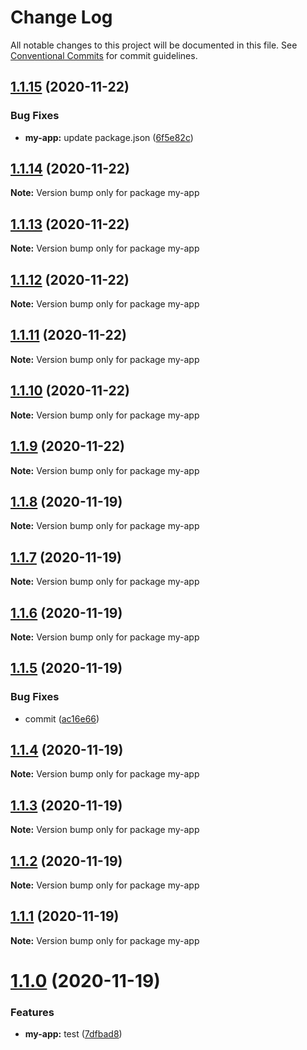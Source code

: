 # Change Log

All notable changes to this project will be documented in this file.
See [Conventional Commits](https://conventionalcommits.org) for commit guidelines.

## [1.1.15](https://github.com/thibault-jacquet/yarn-monorepo/compare/my-app@1.1.14...my-app@1.1.15) (2020-11-22)


### Bug Fixes

* **my-app:** update package.json ([6f5e82c](https://github.com/thibault-jacquet/yarn-monorepo/commit/6f5e82ca3f9e4c38faaf029b3070cf6016d077d6))





## [1.1.14](https://github.com/thibault-jacquet/yarn-monorepo/compare/my-app@1.1.13...my-app@1.1.14) (2020-11-22)

**Note:** Version bump only for package my-app





## [1.1.13](https://github.com/thibault-jacquet/yarn-monorepo/compare/my-app@1.1.12...my-app@1.1.13) (2020-11-22)

**Note:** Version bump only for package my-app





## [1.1.12](https://github.com/thibault-jacquet/yarn-monorepo/compare/my-app@1.1.11...my-app@1.1.12) (2020-11-22)

**Note:** Version bump only for package my-app





## [1.1.11](https://github.com/thibault-jacquet/yarn-monorepo/compare/my-app@1.1.10...my-app@1.1.11) (2020-11-22)

**Note:** Version bump only for package my-app





## [1.1.10](https://github.com/thibault-jacquet/yarn-monorepo/compare/my-app@1.1.8...my-app@1.1.10) (2020-11-22)

**Note:** Version bump only for package my-app





## [1.1.9](https://github.com/thibault-jacquet/yarn-monorepo/compare/my-app@1.1.8...my-app@1.1.9) (2020-11-22)

**Note:** Version bump only for package my-app





## [1.1.8](https://github.com/thibault-jacquet/yarn-monorepo/compare/my-app@1.1.7...my-app@1.1.8) (2020-11-19)

**Note:** Version bump only for package my-app





## [1.1.7](https://github.com/thibault-jacquet/yarn-monorepo/compare/my-app@1.1.6...my-app@1.1.7) (2020-11-19)

**Note:** Version bump only for package my-app





## [1.1.6](https://github.com/thibault-jacquet/yarn-monorepo/compare/my-app@1.1.5...my-app@1.1.6) (2020-11-19)

**Note:** Version bump only for package my-app





## [1.1.5](https://github.com/thibault-jacquet/yarn-monorepo/compare/my-app@1.1.4...my-app@1.1.5) (2020-11-19)


### Bug Fixes

* commit ([ac16e66](https://github.com/thibault-jacquet/yarn-monorepo/commit/ac16e66e02da51a82e9031eecf2350dbd9f2eea2))





## [1.1.4](https://github.com/thibault-jacquet/yarn-monorepo/compare/my-app@1.1.3...my-app@1.1.4) (2020-11-19)

**Note:** Version bump only for package my-app





## [1.1.3](https://github.com/thibault-jacquet/yarn-monorepo/compare/my-app@1.1.2...my-app@1.1.3) (2020-11-19)

**Note:** Version bump only for package my-app





## [1.1.2](https://github.com/thibault-jacquet/yarn-monorepo/compare/my-app@1.1.1...my-app@1.1.2) (2020-11-19)

**Note:** Version bump only for package my-app





## [1.1.1](https://github.com/thibault-jacquet/yarn-monorepo/compare/my-app@1.1.0...my-app@1.1.1) (2020-11-19)

**Note:** Version bump only for package my-app





# [1.1.0](https://github.com/thibault-jacquet/yarn-monorepo/compare/my-app@1.0.1...my-app@1.1.0) (2020-11-19)


### Features

* **my-app:** test ([7dfbad8](https://github.com/thibault-jacquet/yarn-monorepo/commit/7dfbad800a4e4cc1253a64ffbd43a99215e253c2))
